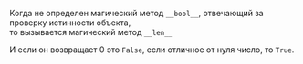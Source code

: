 Когда не определен магический метод `__bool__`, отвечающий за проверку истинности объекта,  
то вызывается магический метод `__len__` 

И если он возвращает 0 это `False`, если отличное от нуля число, то `True`.
 